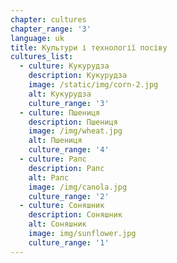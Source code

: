 ```yaml
---
chapter: cultures
chapter_range: '3'
language: uk
title: Культури і технології посіву
cultures_list:
  - culture: Кукурудза
    description: Кукурудза
    image: /static/img/corn-2.jpg
    alt: Кукурудза
    culture_range: '3'
  - culture: Пшениця
    description: Пшениця
    image: /img/wheat.jpg
    alt: Пшениця
    culture_range: '4'
  - culture: Рапс
    description: Рапс
    alt: Рапс
    image: /img/canola.jpg
    culture_range: '2'
  - culture: Соняшник
    description: Соняшник
    alt: Соняшник
    image: img/sunflower.jpg
    culture_range: '1'
---
```

